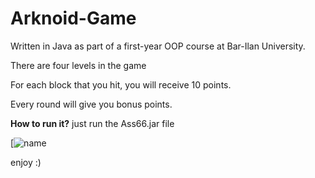 # Arknoid-Game
Written in Java as part of a first-year OOP course at Bar-Ilan University.

There are four levels in the game

For each block that you hit, you will receive 10 points.

Every round will give you bonus points.

**How to run it?** 
just run the Ass66.jar file

[![name](https://github.com/omerabargel8/Arknoid-Game/blob/master/src/gameover.png?raw=true=250x250)

enjoy :)
